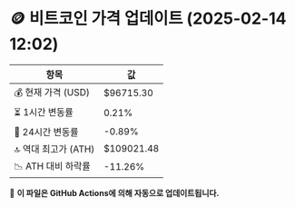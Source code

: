 # 🪙 비트코인 가격 업데이트 (2025-02-14 12:02)

| 항목                | 값 |
|--------------------|----------------|
| 💰 현재 가격 (USD) | $96715.30 |
| ⏳ 1시간 변동률    | 0.21% |
| 📆 24시간 변동률   | -0.89% |
| 🔝 역대 최고가 (ATH) | $109021.48 |
| 📉 ATH 대비 하락률 | -11.26% |

🔄 **이 파일은 GitHub Actions에 의해 자동으로 업데이트됩니다.**

